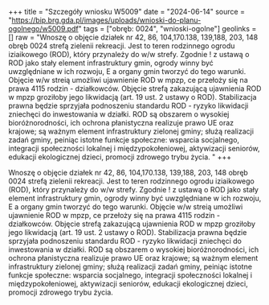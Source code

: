 +++
title = "Szczegóły wniosku W5009"
date = "2024-06-14"
source = "https://bip.brg.gda.pl/images/uploads/wnioski-do-planu-ogolnego/w5009.pdf"
tags = ["obręb: 0024", "wnioski-ogolne"]
geolinks = []
raw = "Wnoszę o objęcie działek nr 42, 86, 104,170.138, 139,188, 203, 148 obręb 0024 strefą zielenii  rekreacji. Jest to teren rodzinnego ogrodu iziaikowego (ROD), który przynależy do w/w strefy. Zgodnie ! z ustawą o ROD jako stały element infrastruktury gmin, ogrody winny być uwzględniane w ich rozwoju, E a organy gmin tworzyć do tego warunki. Objęcie w/w streią umożliwi ujawnienie ROD w mpzp, ce przełoży się na prawa 4115 rodzin - działkowców. Objęcie strefą zakazującą ujawnienia ROD w mpzp groziłoby jego likwidacją (art. 19 ust. 2 ustawy o ROD). Stabilizacja prawna będzie sprzyjała podnoszeniu standardu ROD - ryzyko likwidacji zniechęci do inwestowania w działki. ROD są obszarem o wysokiej bioróżnorodności, ich ochrona płanistyczna realizuje prawo UE oraz krajowe; są ważnym element infrastruktury zielonej gminy; służą realizacji zadań gminy, peiniąc istotne funkcje społeczne: wsparcia socjalnego, integracji społeczności lokalnej i międzypokołeniowej, aktywizacji seniorów, edukacji ekologicznej dzieci, promocji zdrowego trybu życia. "
+++

Wnoszę o objęcie działek nr 42, 86, 104,170.138, 139,188, 203, 148 obręb 0024 strefą zielenii
 rekreacji. Jest to teren rodzinnego ogrodu iziaikowego (ROD), który przynależy do w/w strefy. Zgodnie
! z ustawą o ROD jako stały element infrastruktury gmin, ogrody winny być uwzględniane w ich rozwoju, E
a organy gmin tworzyć do tego warunki. Objęcie w/w streią umożliwi ujawnienie ROD w mpzp, ce
przełoży się na prawa 4115 rodzin - działkowców. Objęcie strefą zakazującą ujawnienia ROD w mpzp
groziłoby jego likwidacją (art. 19 ust. 2 ustawy o ROD). Stabilizacja prawna będzie sprzyjała podnoszeniu
standardu ROD - ryzyko likwidacji zniechęci do inwestowania w działki. ROD są obszarem o wysokiej
bioróżnorodności, ich ochrona płanistyczna realizuje prawo UE oraz krajowe; są ważnym element
infrastruktury zielonej gminy; służą realizacji zadań gminy, peiniąc istotne funkcje społeczne: wsparcia
socjalnego, integracji społeczności lokalnej i międzypokołeniowej, aktywizacji seniorów, edukacji
ekologicznej dzieci, promocji zdrowego trybu życia.



